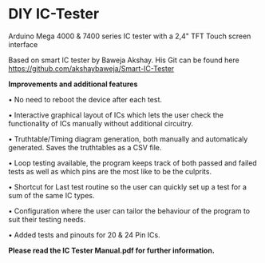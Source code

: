 # DIY IC-Tester
Arduino Mega 4000 &amp; 7400 series IC tester with a 2,4" TFT Touch screen interface

Based on smart IC tester by Baweja Akshay. 
His Git can be found here https://github.com/akshaybaweja/Smart-IC-Tester


**Improvements and additional features**
      
• No need to reboot the device after each test.
      
• Interactive graphical layout of ICs which lets the user check the functionality of ICs manually without additional circuitry.
      
• Truthtable/Timing diagram generation, both manually and automaticaly generated. Saves the truthtables as a CSV file.
      
• Loop testing available, the program keeps track of both passed and failed tests as well as which pins are the most like to be the culprits.
      
• Shortcut for Last test routine so the user can quickly set up a test for a sum of the same IC types.
      
• Configuration where the user can tailor the behaviour of the program to suit their testing needs.
      
• Added tests and pinouts for 20 & 24 Pin ICs.


**Please read the IC Tester Manual.pdf for further information.**
